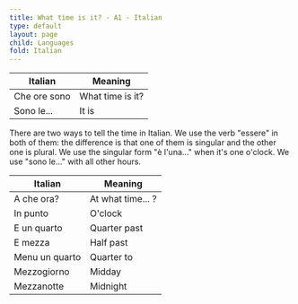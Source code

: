 ```yaml
---
title: What time is it? - A1 - Italian
type: default
layout: page
child: Languages
fold: Italian
---
```


| Italian | Meaning |
| ------- | ------- |
| Che ore sono | What time is it? |
| Sono le... | It is |

There are two ways to tell the time in Italian. We use the verb "essere" in both
of them: the difference is that one of them is singular and the other one is
plural. We use the singular form "è l'una..." when it's one o'clock. We use
"sono le..." with all other hours.

| Italian | Meaning |
| ------- | ------- |
| A che ora? | At what time... ? |
| In punto | O'clock |
| E un quarto | Quarter past |
| E mezza | Half past |
| Menu un quarto | Quarter to |
| Mezzogiorno | Midday |
| Mezzanotte | Midnight |
